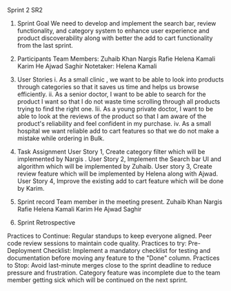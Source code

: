 Sprint 2 SR2

1. Sprint Goal
   We need to develop and implement the search bar, review functionality, and category system to enhance user experience and product discoverability along with better the add to cart functionality from the last sprint.

2. Participants
   Team Members:
   Zuhaib Khan
   Nargis Rafie
   Helena Kamali
   Karim He
   Ajwad Saghir
   Notetaker: Helena Kamali

3. User Stories
   i. As a small clinic , we want to be able to look into products through categories so that it saves us time and helps us browse efficiently.
   ii. As a senior doctor, I want to be able to search for the product I want so that I do not waste time scrolling through all products trying to find the right one.
   Iii. As a young private doctor, I want to be able to look at the reviews of the product so that I am aware of the product's reliability and feel confident in my purchase.
   iv. As a small hospital we want reliable add to cart features so that we do not make a mistake while ordering in Bulk.

4. Task Assignment
   User Story 1, Create category filter which will be implemented by Nargis .
   User Story 2, Implement the Search bar UI and algorithm which will be implemented by Zuhaib.
   User story 3, Create review feature which will be implemented by Helena along with Ajwad.
   User Story 4, Improve the existing add to cart feature which will be done by Karim.

5. Sprint record
   Team member in the meeting present.
   Zuhaib Khan
   Nargis Rafie
   Helena Kamali
   Karim He
   Ajwad Saghir

6. Sprint Retrospective

Practices to Continue:
Regular standups to keep everyone aligned.
Peer code review sessions to maintain code quality.
Practices to try:
Pre-Deployment Checklist:
Implement a mandatory checklist for testing and documentation before moving any feature to the "Done" column.
Practices to Stop:
Avoid last-minute merges close to the sprint deadline to reduce pressure and frustration.
Category feature was incomplete due to the team member getting sick which will be continued on the next sprint.

